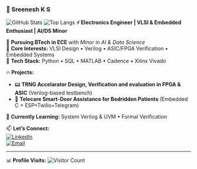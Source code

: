 ### 🚀 Sreenesh K S  
![GitHub Stats](https://github-readme-stats.vercel.app/api?username=SreeneshKS&show_icons=true&theme=radical)
![Top Langs](https://github-readme-stats.vercel.app/api/top-langs/?username=SreeneshKS&layout=compact&theme=radical)
**⚡ Electronics Engineer | VLSI & Embedded Enthusiast | AI/DS Minor**  

📌 **Pursuing BTech in ECE** with *Minor in AI & Data Science*  
🔬 **Core Interests:** VLSI Design • Verilog • ASIC/FPGA Verification • Embedded Systems  
🐍 **Tech Stack:** Python • SQL • MATLAB • Cadence • Xilinx Vivado  

🔥 **Projects:**  
- 📟 **TRNG Accelarator Design, Verification and evaluation in FPGA & ASIC** (Verilog-based testbench)   
- 🤖 **Telecare Smart-Door Assistance for Bedridden Patients** (Embedded C + ESP+Twilio+Telegram)  
 

🌱 **Currently Learning:** System Verilog & UVM • Formal Verification 

📫 **Let’s Connect:**  
[![LinkedIn](https://img.shields.io/badge/LinkedIn-0A66C2?style=for-the-badge&logo=linkedin)](https://www.linkedin.com/in/sreenesh-ks/)  
[![Email](https://img.shields.io/badge/Gmail-D14836?style=for-the-badge&logo=gmail&logoColor=white)](mailto:sreenesh.k.s012@gmail.com)  

---
📊 **Profile Visits:** ![Visitor Count](https://komarev.com/ghpvc/?username=SreeneshKS&color=blue)  
